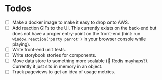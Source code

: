# Todos

* [ ] Make a docker image to make it easy to drop onto AWS.
* [ ] Add reaction GIFs to the UI. This currently exists on the back-end but does not have a proper entry-point on the front-end (hint: run `window.reaction('party parrot')` in your browser console while playing).
* [ ] Write front-end unit tests.
* [ ] Write storybook stories for components.
* [ ] Move data store to something more scalable (🤔 Redis mayhaps?). Currently it just sits in memory in an object.
* [ ] Track pageviews to get an idea of usage metrics.
